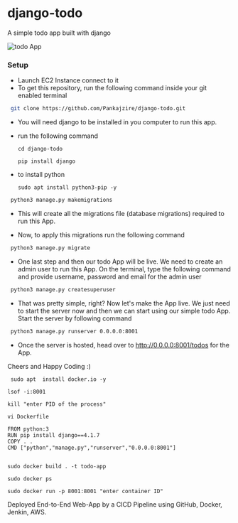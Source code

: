 # django-todo
A simple todo app built with django

![todo App](https://raw.githubusercontent.com/shreys7/django-todo/develop/staticfiles/todoApp.png)
### Setup




* Launch EC2 Instance connect to it 
* To get this repository, run the following command inside your git enabled terminal
```bash
 git clone https://github.com/Pankajzire/django-todo.git
```
* You will need django to be installed in you computer to run this app. 

* run the following command

      cd django-todo

      pip install django
      
* to install python    

      sudo apt install python3-pip -y
     
```bash
 python3 manage.py makemigrations
```

* This will create all the migrations file (database migrations) required to run this App.

* Now, to apply this migrations run the following command
```bash
 python3 manage.py migrate
```

* One last step and then our todo App will be live. We need to create an admin user to run this App. On the terminal, type the following command and provide username, password and email for the admin user
```bash
 python3 manage.py createsuperuser
```

* That was pretty simple, right? Now let's make the App live. We just need to start the server now and then we can start using our simple todo App. Start the server by following command

```bash
 python3 manage.py runserver 0.0.0.0:8001
```

* Once the server is hosted, head over to http://0.0.0.0:8001/todos for the App.

Cheers and Happy Coding :)


     sudo apt  install docker.io -y

    lsof -i:8001

    kill "enter PID of the process"

    vi Dockerfile

    FROM python:3
    RUN pip install django==4.1.7
    COPY . .
    CMD ["python","manage.py","runserver","0.0.0.0:8001"]


    sudo docker build . -t todo-app

    sudo docker ps

    sudo docker run -p 8001:8001 "enter container ID"


Deployed End-to-End Web-App by a CICD Pipeline using GitHub, Docker, Jenkin, AWS.  



  
